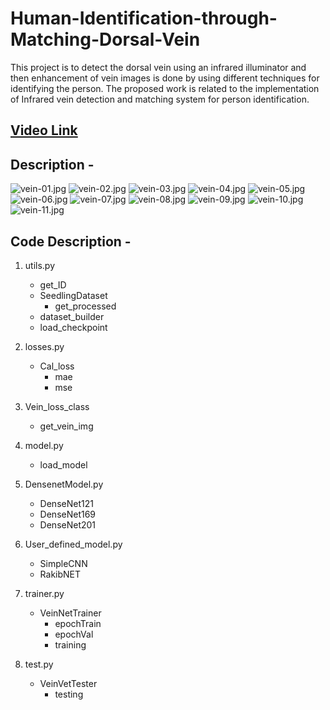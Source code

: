 # Human-Identification-through-Matching-Dorsal-Vein
This project is to detect the dorsal vein using an infrared illuminator and then enhancement of vein images is done by using different techniques for identifying the person. The proposed work is related to the implementation of Infrared vein detection and matching system for person identification.

## [Video Link](https://youtu.be/0xPcVjBJbuc)


## Description - 

![vein-01.jpg](https://github.com/FarhatBuet14/Human-Identification-through-Matching-Dorsal-Vein/blob/master/Images/vein-01.jpg)
![vein-02.jpg](https://github.com/FarhatBuet14/Human-Identification-through-Matching-Dorsal-Vein/blob/master/Images/vein-02.jpg)
![vein-03.jpg](https://github.com/FarhatBuet14/Human-Identification-through-Matching-Dorsal-Vein/blob/master/Images/vein-03.jpg)
![vein-04.jpg](https://github.com/FarhatBuet14/Human-Identification-through-Matching-Dorsal-Vein/blob/master/Images/vein-04.jpg)
![vein-05.jpg](https://github.com/FarhatBuet14/Human-Identification-through-Matching-Dorsal-Vein/blob/master/Images/vein-05.jpg)
![vein-06.jpg](https://github.com/FarhatBuet14/Human-Identification-through-Matching-Dorsal-Vein/blob/master/Images/vein-06.jpg)
![vein-07.jpg](https://github.com/FarhatBuet14/Human-Identification-through-Matching-Dorsal-Vein/blob/master/Images/vein-07.jpg)
![vein-08.jpg](https://github.com/FarhatBuet14/Human-Identification-through-Matching-Dorsal-Vein/blob/master/Images/vein-08.jpg)
![vein-09.jpg](https://github.com/FarhatBuet14/Human-Identification-through-Matching-Dorsal-Vein/blob/master/Images/vein-09.jpg)
![vein-10.jpg](https://github.com/FarhatBuet14/Human-Identification-through-Matching-Dorsal-Vein/blob/master/Images/vein-10.jpg)
![vein-11.jpg](https://github.com/FarhatBuet14/Human-Identification-through-Matching-Dorsal-Vein/blob/master/Images/vein-11.jpg)


## Code Description - 
 	
1. utils.py
	- get_ID
	- SeedlingDataset
    	- get_processed
	- dataset_builder
	- load_checkpoint

2. losses.py
	- Cal_loss 
		- mae
		- mse

3. Vein_loss_class
	- get_vein_img

4. model.py
	- load_model
	
5. DensenetModel.py
	- DenseNet121
	- DenseNet169
	- DenseNet201

6. User_defined_model.py
	- SimpleCNN
	- RakibNET
 	
5. trainer.py
	- VeinNetTrainer
		- epochTrain
		- epochVal
		- training

6. test.py
	- VeinVetTester
		- testing